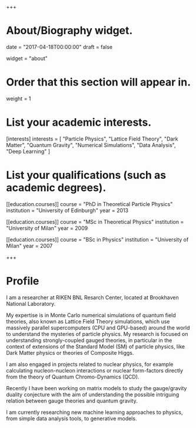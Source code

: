 +++
# About/Biography widget.

date = "2017-04-18T00:00:00"
draft = false

widget = "about"

# Order that this section will appear in.
weight = 1

# List your academic interests.
[interests]
  interests = [
    "Particle Physics",
    "Lattice Field Theory",
    "Dark Matter",
    "Quantum Gravity",
    "Numerical Simulations",
    "Data Analysis",
    "Deep Learning"
  ]

# List your qualifications (such as academic degrees).
<!-- [[education.courses]]
  course = "Visiting Research Affiliate "
  institution = "Lawrence Berkeley National Laboratory"
  year = 2017 -->

[[education.courses]]
  course = "PhD in Theoretical Particle Physics"
  institution = "University of Edinburgh"
  year = 2013

[[education.courses]]
  course = "MSc in Theoretical Physics"
  institution = "University of Milan"
  year = 2009

[[education.courses]]
  course = "BSc in Physics"
  institution = "University of Milan"
  year = 2007

+++

# Profile

I am a researcher at RIKEN BNL Resarch Center, located at Brookhaven National Laboratory.

My expertise is in Monte Carlo numerical simulations of quantum field theories, also known as Lattice Field Theory simulations, which use massively parallel supercomputers (CPU and GPU-based) around the world to understand the mysteries of particle physics.
My research is focused on understanding strongly-coupled gauged theories, in particular in the context of extensions of the Standard Model (SM) of particle physics, like Dark Matter physics or theories of Composite Higgs.

I am also engaged in projects related to nuclear physics, for example calculating nucleon-nucleon interactions or nuclear form-factors directly from the theory of Quantum Chromo-Dynamics (QCD).

Recently I have been working on matrix models to study the gauge/gravity duality conjecture with the aim of understanding the possible intriguing relation between gauge theories and quantum gravity.

I am currently researching new machine learning approaches to physics, from simple data analysis tools, to generative models.
